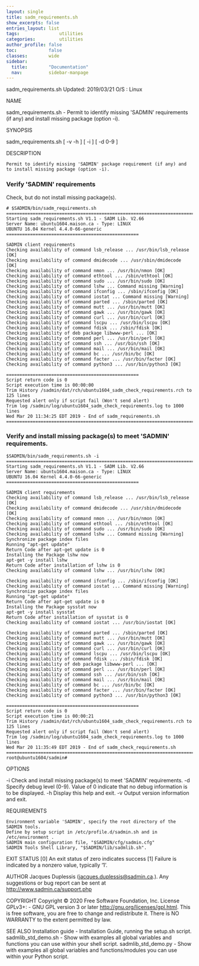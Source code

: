 ```yaml
---
layout: single
title: sadm_requirements.sh
show_excerpts: false
entries_layout: list
tags:               utilities
categories:         utilities
author_profile: false
toc:            false
classes:        wide
sidebar:
  title:        "Documentation"
  nav:          sidebar-manpage
---
```


sadm_requirements.sh
Updated: 2019/03/21
O/S : Linux
 
NAME

sadm_requirements.sh   -   Permit to identify missing 'SADMIN' requirements (if any) and install missing package (option -i).
 
SYNOPSIS

sadm_requirements.sh     [ -v -h  ]    [ -i  ]    [ -d   0-9  ]   
 
DESCRIPTION

    Permit to identify missing 'SADMIN' package requirement (if any) and to install missing package (option -i).



### Verify 'SADMIN' requirements
Check, but do not install missing package(s).
```
# $SADMIN/bin/sadm_requirements.sh 
================================================================================
Starting sadm_requirements.sh V1.1 - SADM Lib. V2.66
Server Name: ubuntu1604.maison.ca - Type: LINUX
UBUNTU 16.04 Kernel 4.4.0-66-generic
==================================================

SADMIN client requirements
Checking availability of command lsb_release ... /usr/bin/lsb_release [OK]
Checking availability of command dmidecode ... /usr/sbin/dmidecode [OK]
Checking availability of command nmon ... /usr/bin/nmon [OK]
Checking availability of command ethtool ... /sbin/ethtool [OK]
Checking availability of command sudo ... /usr/bin/sudo [OK]
Checking availability of command lshw ... Command missing [Warning]
Checking availability of command ifconfig ... /sbin/ifconfig [OK]
Checking availability of command iostat ... Command missing [Warning]
Checking availability of command parted ... /sbin/parted [OK]
Checking availability of command mutt ... /usr/bin/mutt [OK]
Checking availability of command gawk ... /usr/bin/gawk [OK]
Checking availability of command curl ... /usr/bin/curl [OK]
Checking availability of command lscpu ... /usr/bin/lscpu [OK]
Checking availability of command fdisk ... /sbin/fdisk [OK]
Checking availability of deb package libwww-perl ... [OK]
Checking availability of command perl ... /usr/bin/perl [OK]
Checking availability of command ssh ... /usr/bin/ssh [OK]
Checking availability of command mail ... /usr/bin/mail [OK]
Checking availability of command bc ... /usr/bin/bc [OK]
Checking availability of command facter ... /usr/bin/facter [OK]
Checking availability of command python3 ... /usr/bin/python3 [OK]

==================================================
Script return code is 0
Script execution time is 00:00:00
Trim History /sadmin/dat/rch/ubuntu1604_sadm_check_requirements.rch to 125 lines
Requested alert only if script fail (Won't send alert)
Trim log /sadmin/log/ubuntu1604_sadm_check_requirements.log to 1000 lines
Wed Mar 20 11:34:25 EDT 2019 - End of sadm_requirements.sh
================================================================================
```


### Verify and install missing package(s) to meet 'SADMIN' requirements.
        
```
$SADMIN/bin/sadm_requirements.sh -i 
================================================================================
Starting sadm_requirements.sh V1.1 - SADM Lib. V2.66
Server Name: ubuntu1604.maison.ca - Type: LINUX
UBUNTU 16.04 Kernel 4.4.0-66-generic
==================================================

SADMIN client requirements
Checking availability of command lsb_release ... /usr/bin/lsb_release [OK]
Checking availability of command dmidecode ... /usr/sbin/dmidecode [OK]
Checking availability of command nmon ... /usr/bin/nmon [OK]
Checking availability of command ethtool ... /sbin/ethtool [OK]
Checking availability of command sudo ... /usr/bin/sudo [OK]
Checking availability of command lshw ... Command missing [Warning]
Synchronize package index files
Running "apt-get update"
Return Code after apt-get update is 0
Installing the Package lshw now
apt-get -y install lshw
Return Code after installation of lshw is 0
Checking availability of command lshw ... /usr/bin/lshw [OK]

Checking availability of command ifconfig ... /sbin/ifconfig [OK]
Checking availability of command iostat ... Command missing [Warning]
Synchronize package index files
Running "apt-get update"
Return Code after apt-get update is 0
Installing the Package sysstat now
apt-get -y install sysstat
Return Code after installation of sysstat is 0
Checking availability of command iostat ... /usr/bin/iostat [OK]

Checking availability of command parted ... /sbin/parted [OK]
Checking availability of command mutt ... /usr/bin/mutt [OK]
Checking availability of command gawk ... /usr/bin/gawk [OK]
Checking availability of command curl ... /usr/bin/curl [OK]
Checking availability of command lscpu ... /usr/bin/lscpu [OK]
Checking availability of command fdisk ... /sbin/fdisk [OK]
Checking availability of deb package libwww-perl ... [OK]
Checking availability of command perl ... /usr/bin/perl [OK]
Checking availability of command ssh ... /usr/bin/ssh [OK]
Checking availability of command mail ... /usr/bin/mail [OK]
Checking availability of command bc ... /usr/bin/bc [OK]
Checking availability of command facter ... /usr/bin/facter [OK]
Checking availability of command python3 ... /usr/bin/python3 [OK]

==================================================
Script return code is 0
Script execution time is 00:00:21
Trim History /sadmin/dat/rch/ubuntu1604_sadm_check_requirements.rch to 125 lines
Requested alert only if script fail (Won't send alert)
Trim log /sadmin/log/ubuntu1604_sadm_check_requirements.log to 1000 lines
Wed Mar 20 11:35:49 EDT 2019 - End of sadm_check_requirements.sh
================================================================================
root@ubuntu1604/sadmin# 
```        



 
OPTIONS

-i
    Check and install missing package(s) to meet 'SADMIN' requirements.
-d
    Specify debug level (0-9).
    Value of 0 indicate that no debug information is to be displayed.
-h
    Display this help and exit.
-v
    Output version information and exit.



REQUIREMENTS

    Environment variable 'SADMIN', specify the root directory of the SADMIN tools.
    Define by setup script in /etc/profile.d/sadmin.sh and in /etc/environment .
    SADMIN main configuration file, "$SADMIN/cfg/sadmin.cfg"
    SADMIN Tools Shell Library, "$SADMIN/lib/sadmlib.sh".


 
EXIT STATUS
[0]    An exit status of zero indicates success
[1]    Failure is indicated by a nonzero value, typically ‘1’.

 
AUTHOR
Jacques Duplessis (jacques.duplessis@sadmin.ca.).
Any suggestions or bug report can be sent at http://www.sadmin.ca/support.php

 
COPYRIGHT
Copyright © 2020 Free Software Foundation, Inc. License GPLv3+:
    - GNU GPL version 3 or later http://gnu.org/licenses/gpl.html.
This is free software, you are free to change and redistribute it.
There is NO WARRANTY to the extent permitted by law.

 
SEE ALSO
Installation guide    - Installation Guide, running the setup.sh script.
sadmlib_std_demo.sh    - Show with examples all global variables and functions you can use within your shell script.
sadmlib_std_demo.py    - Show with examples all global variables and functions/modules you can use within your Python script.

